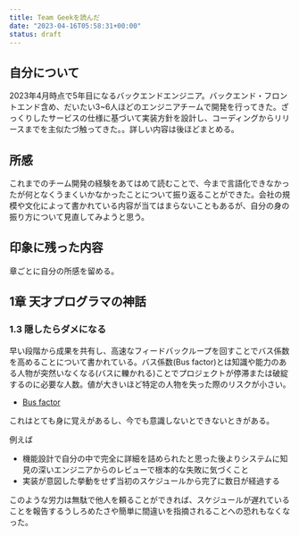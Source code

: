 ```yaml
---
title: Team Geekを読んだ
date: "2023-04-16T05:58:31+00:00"
status: draft
---
```


## 自分について

2023年4月時点で5年目になるバックエンドエンジニア。バックエンド・フロントエンド含め、だいたい3~6人ほどのエンジニアチームで開発を行ってきた。ざっくりしたサービスの仕様に基づいて実装方針を設計し、コーディングからリリースまでを主似たづ触ってきた。。詳しい内容は後ほどまとめる。

## 所感

これまでのチーム開発の経験をあてはめて読むことで、今まで言語化できなかったが何となくうまくいかなかったことについて振り返ることができた。会社の規模や文化によって書かれている内容が当てはまらないこともあるが、自分の身の振り方について見直してみようと思う。

## 印象に残った内容

章ごとに自分の所感を留める。

## 1章 天才プログラマの神話

### 1.3 隠したらダメになる

早い段階から成果を共有し、高速なフィードバックループを回すことでバス係数を高めることについて書かれている。バス係数(Bus factor)とは知識や能力のある人物が突然いなくなる(バスに轢かれる)ことでプロジェクトが停滞または破綻するのに必要な人数。値が大きいほど特定の人物を失った際のリスクが小さい。

- [Bus factor](https://en.wikipedia.org/wiki/Bus_factor#:~:text=The%20bus%20factor%20is%20a%20measurement%20of%20the,problem%2C%20truck%20factor%2C%20or%20bus%2Ftruck%20number.%20%5Bcitation%20needed%5D)

これはとても身に覚えがあるし、今でも意識しないとできないときがある。

例えば
- 機能設計で自分の中で完全に詳細を詰められたと思った後よりシステムに知見の深いエンジニアからのレビューで根本的な失敗に気づくこと
- 実装が意図した挙動をせず当初のスケジュールから完了に数日が経過する

このような労力は無駄で他人を頼ることができれば、スケジュールが遅れていることを報告するうしろめたさや簡単に間違いを指摘されることへの恐れもなくなった。
